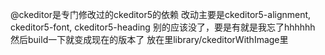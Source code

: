 @ckeditor是专门修改过的ckeditor5的依赖
改动主要是ckeditor5-alignment, ckeditor5-font, ckeditor5-heading
别的应该没了，要是有就是我忘了hhhhhh
然后build一下就变成现在的版本了
放在里library/ckeditorWithImage里
